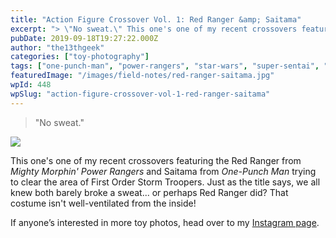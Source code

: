 ```yaml
---
title: "Action Figure Crossover Vol. 1: Red Ranger &amp; Saitama"
excerpt: "> \"No sweat.\" This one's one of my recent crossovers featuring the Red Ranger from _Mighty Morphin' Power Rangers_ and Saitama from _One-Punch Man_ trying to…"
pubDate: 2019-09-18T19:27:22.000Z
author: "the13thgeek"
categories: ["toy-photography"]
tags: ["one-punch-man", "power-rangers", "star-wars", "super-sentai", "toys"]
featuredImage: "/images/field-notes/red-ranger-saitama.jpg"
wpId: 448
wpSlug: "action-figure-crossover-vol-1-red-ranger-saitama"
---
```


> "No sweat."

![](/images/field-notes/red-ranger-saitama.jpg)

This one's one of my recent crossovers featuring the Red Ranger from _Mighty Morphin' Power Rangers_ and Saitama from _One-Punch Man_ trying to clear the area of First Order Storm Troopers. Just as the title says, we all knew both barely broke a sweat... or perhaps Red Ranger did? That costume isn't well-ventilated from the inside!

If anyone’s interested in more toy photos, head over to my [Instagram page](https://instagram.com/the13thgeek/).